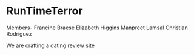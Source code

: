 # RunTimeTerror
Members-
Francine Braese
Elizabeth Higgins
Manpreet Lamsal
Christian Rodriguez

We are crafting a dating review site

